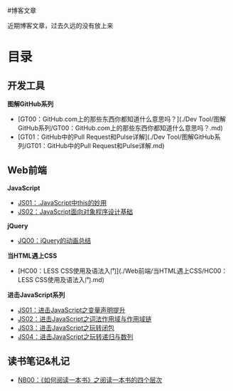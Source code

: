 #博客文章

近期博客文章，过去久远的没有放上来

# 目录

## 开发工具

**图解GitHub系列**
+ [GT00：GitHub.com上的那些东西你都知道什么意思吗？](./Dev Tool/图解GitHub系列/GT00：GitHub.com上的那些东西你都知道什么意思吗？.md)
+ [GT01：GitHub中的Pull Request和Pulse详解](./Dev Tool/图解GitHub系列/GT01：GitHub中的Pull Request和Pulse详解.md)

## Web前端

**JavaScript**
+ [JS01：.JavaScript中this的妙用](./Web前端/JavaScript/JS01：.JavaScript中this的妙用.md)
+ [JS02：JavaScript面向对象程序设计基础](./Web前端/JavaScript/JS02：JavaScript面向对象程序设计基础.md)

**jQuery**
+ [JQ00：jQuery的动画总结](./Web前端/jQuery/JQ00：jQuery的动画总结.md)

**当HTML遇上CSS**
+ [HC00：LESS CSS使用及语法入门](./Web前端/当HTML遇上CSS/HC00：LESS CSS使用及语法入门.md)

**进击JavaScript系列**
+ [JS01：进击JavaScript之变量声明提升](./Web前端/进击JavaScript系列/JS01：进击JavaScript之变量声明提升.md)
+ [JS02：进击JavaScript之词法作用域与作用域链](./Web前端/进击JavaScript系列/JS02：进击JavaScript之词法作用域与作用域链.md)
+ [JS03：进击JavaScript之玩转闭包](./Web前端/进击JavaScript系列/JS03：进击JavaScript之玩转闭包.md)
+ [JS04：进击JavaScript之玩转递归与数列](./Web前端/进击JavaScript系列/JS04：进击JavaScript之玩转递归与数列.md)

## 读书笔记&札记
+ [NB00：《如何阅读一本书》之阅读一本书的四个层次](./读书笔记&札记/NB00：《如何阅读一本书》之阅读一本书的四个层次.md)